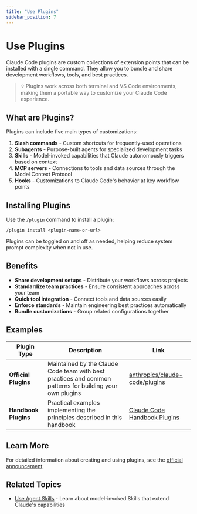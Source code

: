 ```yaml
---
title: "Use Plugins"
sidebar_position: 7
---
```


# Use Plugins

Claude Code plugins are custom collections of extension points that can be installed with a single command. They allow you to bundle and share development workflows, tools, and best practices.

> 💡 Plugins work across both terminal and VS Code environments, making them a portable way to customize your Claude Code experience.


## What are Plugins?

Plugins can include five main types of customizations:

1. **Slash commands** - Custom shortcuts for frequently-used operations
2. **Subagents** - Purpose-built agents for specialized development tasks
3. **Skills** - Model-invoked capabilities that Claude autonomously triggers based on context
4. **MCP servers** - Connections to tools and data sources through the Model Context Protocol
5. **Hooks** - Customizations to Claude Code's behavior at key workflow points

## Installing Plugins

Use the `/plugin` command to install a plugin:

```
/plugin install <plugin-name-or-url>
```

Plugins can be toggled on and off as needed, helping reduce system prompt complexity when not in use.

## Benefits

- **Share development setups** - Distribute your workflows across projects
- **Standardize team practices** - Ensure consistent approaches across your team
- **Quick tool integration** - Connect tools and data sources easily
- **Enforce standards** - Maintain engineering best practices automatically
- **Bundle customizations** - Group related configurations together

## Examples

| Plugin Type | Description | Link |
|-------------|-------------|------|
| **Official Plugins** | Maintained by the Claude Code team with best practices and common patterns for building your own plugins | [anthropics/claude-code/plugins](https://github.com/anthropics/claude-code/tree/main/plugins) |
| **Handbook Plugins** | Practical examples implementing the principles described in this handbook | [Claude Code Handbook Plugins](/plugins) |

## Learn More

For detailed information about creating and using plugins, see the [official announcement](https://www.anthropic.com/news/claude-code-plugins).

## Related Topics

- [Use Agent Skills](./agent-skills) - Learn about model-invoked Skills that extend Claude's capabilities
